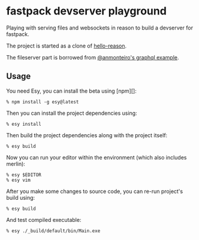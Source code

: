 # fastpack devserver playground

Playing with serving files and websockets in reason to build a devserver for fastpack.

The project is started as a clone of [hello-reason](https://github.com/esy-ocaml/hello-reason).

The fileserver part is borrowed from [@anmonteiro's graphql example](https://github.com/anmonteiro/reason-graphql-fullstack).

## Usage

You need Esy, you can install the beta using [npm][]:

    % npm install -g esy@latest

Then you can install the project dependencies using:

    % esy install

Then build the project dependencies along with the project itself:

    % esy build

Now you can run your editor within the environment (which also includes merlin):

    % esy $EDITOR
    % esy vim

After you make some changes to source code, you can re-run project's build using:

    % esy build

And test compiled executable:

    % esy ./_build/default/bin/Main.exe
